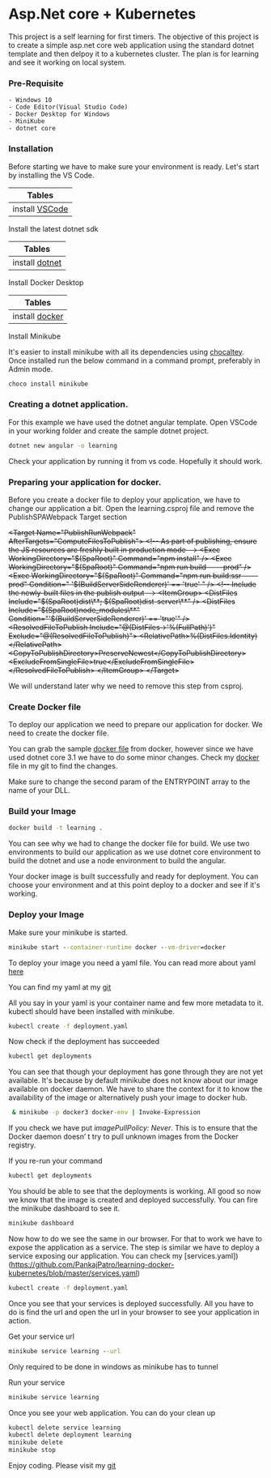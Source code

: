 # Asp.Net core + Kubernetes 

This project is a self learning for first timers. The objective of this project is to create a simple asp.net core web application using the standard dotnet template and then delpoy it to a kubernetes cluster. The plan is for learning and see it working on local system.

### Pre-Requisite

    - Windows 10
    - Code Editor(Visual Studio Code)
    - Docker Desktop for Windows
    - MiniKube
    - dotnet core

### Installation

Before starting we have to make sure your environment is ready. Let's start by installing the VS Code.

| Tables                                           |
| -----------------------------------------------  |
| install [VSCode](https://code.visualstudio.com/) |


Install the latest dotnet sdk

| Tables                                                                  |
| ----------------------------------------------------------------------- |
| install [dotnet](https://dotnet.microsoft.com/download/dotnet-core/3.1) |


Install Docker Desktop

| Tables                                                                                 |
| -------------------------------------------------------------------------------------- |
| install [docker](https://hub.docker.com/editions/community/docker-ce-desktop-windows/) |

Install Minikube

It's easier to install minikube with all its dependencies using [chocaltey](https://chocolatey.org/install). Once installed run the below command in a command prompt, preferably in Admin mode.

```cmd
choco install minikube
```

### Creating a dotnet application.

For this example we have used the dotnet angular template. Open VSCode in your working folder and create the sample dotnet project.

```cmd
dotnet new angular -o learning
```

Check your application by running it from vs code. Hopefully it should work.

### Preparing your application for docker.

Before you create a docker file to deploy your application, we have to change our application a bit.
Open the learning.csproj file and remove the PublishSPAWebpack Target section

<del>
&lt;Target Name="PublishRunWebpack" AfterTargets="ComputeFilesToPublish"&gt;
    &lt;!-- As part of publishing, ensure the JS resources are freshly built in production mode --&gt;
    &lt;Exec WorkingDirectory="$(SpaRoot)" Command="npm install" /&gt;
    &lt;Exec WorkingDirectory="$(SpaRoot)" Command="npm run build -- --prod" /&gt;
    &lt;Exec WorkingDirectory="$(SpaRoot)" Command="npm run build:ssr -- --prod" Condition=" '$(BuildServerSideRenderer)' == 'true' " /&gt;
    &lt;!-- Include the newly-built files in the publish output --&gt;
    &lt;ItemGroup&gt;
      &lt;DistFiles Include="$(SpaRoot)dist\**; $(SpaRoot)dist-server\**" /&gt;
      &lt;DistFiles Include="$(SpaRoot)node_modules\**" Condition="'$(BuildServerSideRenderer)' == 'true'" /&gt;
      &lt;ResolvedFileToPublish Include="@(DistFiles-&gt;'%(FullPath)')" Exclude="@(ResolvedFileToPublish)"&gt;
        &lt;RelativePath&gt;%(DistFiles.Identity)&lt;/RelativePath&gt;
        &lt;CopyToPublishDirectory&gt;PreserveNewest&lt;/CopyToPublishDirectory&gt;
        &lt;ExcludeFromSingleFile&gt;true&lt;/ExcludeFromSingleFile&gt;
      &lt;/ResolvedFileToPublish&gt;
    &lt;/ItemGroup&gt;
  &lt;/Target&gt;
</del>


We will understand later why we need to remove this step from csproj.

### Create Docker file
To deploy our application we need to prepare our application for docker. We need to create the docker file.

You can grab the sample [docker file](https://docs.docker.com/engine/examples/dotnetcore/) from docker, however since we have used dotnet core 3.1 we have to do some minor changes. Check my [docker](https://github.com/PankajPatro/learning-docker-kubernetes/blob/master/DockerFile) file in my git to find the changes.

Make sure to change the second param of the ENTRYPOINT array to the name of your DLL.

### Build your Image

```cmd
docker build -t learning .
```
You can see why we had to change the docker file for build. We use two environments to build our application as we use dotnet core environment to build the dotnet and use a node environment to build the angular.

Your docker image is built successfully and ready for deployment. You can choose your environment and at this point deploy to a docker and see if it's working.

### Deploy your Image

Make sure your minikube is started.

```cmd
minikube start --container-runtime docker --vm-driver=docker
```

To deploy your image you need a yaml file. You can read more about yaml [here](https://yaml.org/spec/history/2001-03-30.html)

You can find my yaml at my [git](https://github.com/PankajPatro/learning-docker-kubernetes/blob/master/deployment.yaml)

All you say in your yaml is your container name and few more metadata to it. kubectl should have been installed with minikube.

```cmd
kubectl create -f deployment.yaml
```

Now check if the deployment has succeeded

```cmd
kubectl get deployments
```

You can see that though your deployment has gone through they are not yet available. It's because by default minikube does not know about our image available on docker daemon. We have to share the context for it to know the availability of the image or alternatively push your image to docker hub.

```cmd
 & minikube -p docker3 docker-env | Invoke-Expression
 ```

If you check we have put *imagePullPolicy: Never*. This is to ensure that the Docker daemon doesn’ t try to pull unknown images from the Docker registry.

If you re-run your command

```cmd
kubectl get deployments 
```

You should be able to see that the deployments is working. All good so now we know that the image is created and deployed successfully. You can fire the minikube dashboard to see it.

```cmd
minikube dashboard
```

Now how to do we see the same in our browser. For that to work we have to expose the application as a service. The step is similar we have to deploy a service exposing our application. You can check my [services.yaml])(https://github.com/PankajPatro/learning-docker-kubernetes/blob/master/services.yaml)

```cmd
kubectl create -f deployment.yaml
```

Once you see that your services is deployed successfully. All you have to do is find the url and open the url in your browser to see your application in action.

Get your service url

```cmd
minikube service learning --url
```

Only required to be done in windows as minikube has to tunnel 

Run your service

```cmd
minikube service learning
```

Once you see your web application. You can do your clean up

```cmd
kubectl delete service learning
kubectl delete deployment learning
minikube delete
minikube stop
```

Enjoy coding. Please visit my [git](https://github.com/PankajPatro/learning-docker-kubernetes)